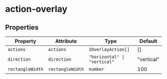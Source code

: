 # action-overlay

## Properties

| Property         | Attribute        | Type                         | Default    |
|------------------|------------------|------------------------------|------------|
| `actions`        | `actions`        | `IOverlayAction[]`           | []         |
| `direction`      | `direction`      | `"horizontal" \| "vertical"` | "vertical" |
| `rectangleWidth` | `rectangleWidth` | `number`                     | 100        |
